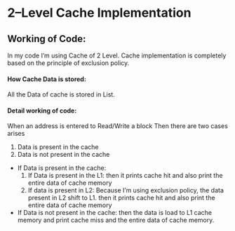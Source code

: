 # 2–Level Cache Implementation
## Working of Code:
In my code I’m using Cache of 2 Level. Cache implementation is completely based on
the principle of exclusion policy.
#### How Cache Data is stored:
All the Data of cache is stored in List.
#### Detail working of code:
When an address is entered to Read/Write a block
Then there are two cases arises
1. Data is present in the cache
2. Data is not present in the cache
* If Data is present in the cache:
    1. If Data is present in the L1: then it prints cache hit and also print the entire data
    of cache memory
    2. If data is present in L2: Because I’m using exclusion policy, the data present in L2
shift to L1. then it prints cache hit and also print the entire data of cache
memory
* If Data is not present in the cache:
    then the data is load to L1 cache memory and print cache miss and the entire data of
    cache memory.
